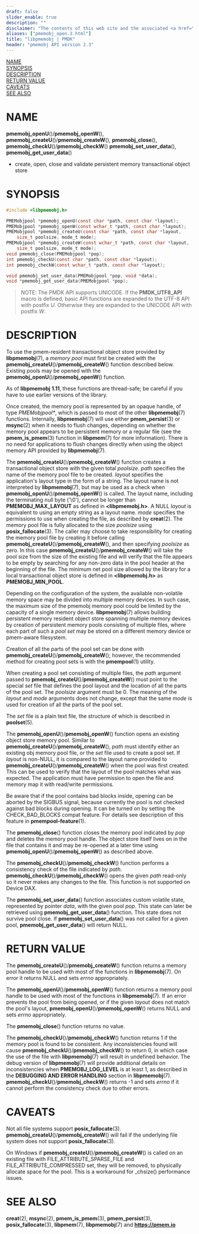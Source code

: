 ```yaml
---
draft: false
slider_enable: true
description: ""
disclaimer: "The contents of this web site and the associated <a href=\"https://github.com/pmem\">GitHub repositories</a> are BSD-licensed open source."
aliases: ["pmemobj_open.3.html"]
title: "libpmemobj | PMDK"
header: "pmemobj API version 2.3"
---
```


[comment]: <> (SPDX-License-Identifier: BSD-3-Clause)
[comment]: <> (Copyright 2017-2021, Intel Corporation)

[comment]: <> (pmemobj_open.3 -- man page for most commonly used functions from libpmemobj library)

[NAME](#name)<br />
[SYNOPSIS](#synopsis)<br />
[DESCRIPTION](#description)<br />
[RETURN VALUE](#return-value)<br />
[CAVEATS](#caveats)<br />
[SEE ALSO](#see-also)<br />

# NAME #

**pmemobj_openU**()/**pmemobj_openW**(), **pmemobj_createU**()/**pmemobj_createW**(),
**pmemobj_close**(), **pmemobj_checkU**()/**pmemobj_checkW**()
**pmemobj_set_user_data**(), **pmemobj_get_user_data**()
- create, open, close and validate persistent memory transactional object store

# SYNOPSIS #

```c
#include <libpmemobj.h>

PMEMobjpool *pmemobj_openU(const char *path, const char *layout);
PMEMobjpool *pmemobj_openW(const wchar_t *path, const char *layout);
PMEMobjpool *pmemobj_createU(const char *path, const char *layout,
	size_t poolsize, mode_t mode);
PMEMobjpool *pmemobj_createW(const wchar_t *path, const char *layout,
	size_t poolsize, mode_t mode);
void pmemobj_close(PMEMobjpool *pop);
int pmemobj_checkU(const char *path, const char *layout);
int pmemobj_checkW(const wchar_t *path, const char *layout);

void pmemobj_set_user_data(PMEMobjpool *pop, void *data);
void *pmemobj_get_user_data(PMEMobjpool *pop);
```


>NOTE: The PMDK API supports UNICODE. If the **PMDK_UTF8_API** macro is
defined, basic API functions are expanded to the UTF-8 API with postfix *U*.
Otherwise they are expanded to the UNICODE API with postfix *W*.

# DESCRIPTION #

To use the pmem-resident transactional object store provided by
**libpmemobj**(7), a *memory pool* must first be created
with the **pmemobj_createU**()/**pmemobj_createW**() function described below. Existing pools
may be opened with the **pmemobj_openU**()/**pmemobj_openW**() function.

As of **libpmemobj** **1.11**, these functions are thread-safe; be careful
if you have to use earlier versions of the library.

Once created, the memory pool is represented by an opaque handle,
of type *PMEMobjpool\**, which is passed to most of the other **libpmemobj**(7)
functions. Internally, **libpmemobj**(7) will use either **pmem_persist**(3)
or **msync**(2) when it needs to flush changes, depending on whether the memory
pool appears to be persistent memory or a regular file (see the
**pmem_is_pmem**(3) function in **libpmem**(7) for more information). There is
no need for applications to flush changes directly when using the object
memory API provided by **libpmemobj**(7).

The **pmemobj_createU**()/**pmemobj_createW**() function creates a transactional object store with the
given total *poolsize*. *path* specifies the name of the memory pool file to be
created. *layout* specifies the application's layout type in the form of a
string. The layout name is not interpreted by **libpmemobj**(7), but may be
used as a check when **pmemobj_openU**()/**pmemobj_openW**() is called. The layout name, including
the terminating null byte ('\0'), cannot be longer than **PMEMOBJ_MAX_LAYOUT**
as defined in **\<libpmemobj.h\>**. A NULL *layout* is equivalent
to using an empty string as a layout name. *mode* specifies the permissions to
use when creating the file, as described by **creat**(2). The memory pool file
is fully allocated to the size *poolsize* using **posix_fallocate**(3). The
caller may choose to take responsibility for creating the memory pool file
by creating it before calling **pmemobj_createU**()/**pmemobj_createW**(), and then specifying
*poolsize* as zero. In this case **pmemobj_createU**()/**pmemobj_createW**() will take the pool size
from the size of the existing file and will verify that the file appears to be
empty by searching for any non-zero data in the pool header at the beginning of
the file. The minimum net pool size allowed by the library for a local
transactional object store is defined in **\<libpmemobj.h\>** as
**PMEMOBJ_MIN_POOL**. 

Depending on the configuration of the system, the available non-volatile
memory space may be divided into multiple memory devices.
In such case, the maximum size of the pmemobj memory pool
could be limited by the capacity of a single memory device.
**libpmemobj**(7) allows building persistent memory
resident object store spanning multiple memory devices by creation of
persistent memory pools consisting of multiple files, where each part of
such a *pool set* may be stored on a different memory device
or pmem-aware filesystem.

Creation of all the parts of the pool set can be done with **pmemobj_createU**()/**pmemobj_createW**();
however, the recommended method for creating pool sets is with the
**pmempool**(1) utility.

When creating a pool set consisting of multiple files, the *path* argument
passed to **pmemobj_createU**()/**pmemobj_createW**() must point to the special *set* file that defines
the pool layout and the location of all the parts of the pool set. The
*poolsize* argument must be 0. The meaning of the *layout* and *mode* arguments
does not change, except that the same *mode* is used for creation of all the
parts of the pool set.

The *set* file is a plain text file, the structure of which is described in
**poolset**(5).

The **pmemobj_openU**()/**pmemobj_openW**() function opens an existing object store memory pool.
Similar to **pmemobj_createU**()/**pmemobj_createW**(), *path* must identify either an existing
obj memory pool file, or the *set* file used to create a pool set.
If *layout* is non-NULL, it is compared to the layout
name provided to **pmemobj_createU**()/**pmemobj_createW**() when the pool was first created. This can
be used to verify that the layout of the pool matches what was expected.
The application must have permission to open the file and memory map it with
read/write permissions.

Be aware that if the pool contains bad blocks inside, opening can be aborted
by the SIGBUS signal, because currently the pool is not checked against
bad blocks during opening. It can be turned on by setting the CHECK_BAD_BLOCKS
compat feature. For details see description of this feature
in **pmempool-feature**(1).

The **pmemobj_close**() function closes the memory pool indicated by *pop* and
deletes the memory pool handle. The object store itself lives on in the file
that contains it and may be re-opened at a later time using
**pmemobj_openU**()/**pmemobj_openW**() as described above.

The **pmemobj_checkU**()/**pmemobj_checkW**() function performs a consistency check of the file
indicated by *path*. **pmemobj_checkU**()/**pmemobj_checkW**() opens the given *path* read-only so
it never makes any changes to the file. This function is not supported on
Device DAX.

The **pmemobj_set_user_data**() function associates custom volatile state,
represented by pointer *data*, with the given pool *pop*. This state can later
be retrieved using **pmemobj_get_user_data**() function. This state does not
survive pool close. If **pmemobj_set_user_data**() was not called for a given
pool, **pmemobj_get_user_data**() will return NULL.

# RETURN VALUE #

The **pmemobj_createU**()/**pmemobj_createW**() function returns a memory pool handle to be used with
most of the functions in **libpmemobj**(7). On error it returns NULL
and sets *errno* appropriately.

The **pmemobj_openU**()/**pmemobj_openW**() function returns a memory pool handle to be used with
most of the functions in **libpmemobj**(7). If an error prevents the pool
from being opened, or if the given *layout* does not match the pool's layout,
**pmemobj_openU**()/**pmemobj_openW**() returns NULL and sets *errno* appropriately.

The **pmemobj_close**() function returns no value.

The **pmemobj_checkU**()/**pmemobj_checkW**() function returns 1 if the memory pool is found to be
consistent. Any inconsistencies found will cause **pmemobj_checkU**()/**pmemobj_checkW**() to
return 0, in which case the use of the file with **libpmemobj**(7) will result
in undefined behavior. The debug version of **libpmemobj**(7) will provide
additional details on inconsistencies when **PMEMOBJ_LOG_LEVEL** is at least 1,
as described in the **DEBUGGING AND ERROR HANDLING** section in
**libpmemobj**(7). **pmemobj_checkU**()/**pmemobj_checkW**() returns -1 and sets *errno* if it cannot
perform the consistency check due to other errors.

# CAVEATS #

Not all file systems support **posix_fallocate**(3). **pmemobj_createU**()/**pmemobj_createW**() will
fail if the underlying file system does not support **posix_fallocate**(3).

 On Windows if **pmemobj_createU**()/**pmemobj_createW**() is called on an existing file
with FILE_ATTRIBUTE_SPARSE_FILE and FILE_ATTRIBUTE_COMPRESSED set,
they will be removed, to physically allocate space for the pool.
This is a workaround for _chsize() performance issues. 

# SEE ALSO #

**creat**(2), **msync**(2), **pmem_is_pmem**(3), **pmem_persist**(3),
**posix_fallocate**(3), **libpmem**(7), **libpmemobj**(7)
and **<https://pmem.io>**
